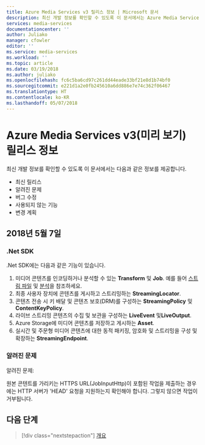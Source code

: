 ```yaml
---
title: Azure Media Services v3 릴리스 정보 | Microsoft 문서
description: 최신 개발 정보를 확인할 수 있도록 이 문서에서는 Azure Media Services v3의 최신 업데이트에 대한 정보를 제공합니다.
services: media-services
documentationcenter: ''
author: Juliako
manager: cfowler
editor: ''
ms.service: media-services
ms.workload: ''
ms.topic: article
ms.date: 03/19/2018
ms.author: juliako
ms.openlocfilehash: fc6c5ba6cd97c261dd44eade33bf21e8d1b74bf0
ms.sourcegitcommit: e221d1a2e0fb245610a6dd886e7e74c362f06467
ms.translationtype: HT
ms.contentlocale: ko-KR
ms.lasthandoff: 05/07/2018
---
```

# <a name="azure-media-services-v3-preview-release-notes"></a>Azure Media Services v3(미리 보기) 릴리스 정보 

최신 개발 정보를 확인할 수 있도록 이 문서에서는 다음과 같은 정보를 제공합니다.

* 최신 릴리스
* 알려진 문제
* 버그 수정
* 사용되지 않는 기능
* 변경 계획

## <a name="may-07-2018"></a>2018년 5월 7일

### <a name="net-sdk"></a>.Net SDK

.Net SDK에는 다음과 같은 기능이 있습니다.

1. 미디어 콘텐츠를 인코딩하거나 분석할 수 있는 **Transform** 및 **Job**. 예를 들어 [스트림 파일](stream-files-tutorial-with-api.md) 및 [분석](analyze-videos-tutorial-with-api.md)을 참조하세요.
2. 최종 사용자 장치에 콘텐츠를 게시하고 스트리밍하는 **StreamingLocator**.
3. 콘텐츠 전송 시 키 배달 및 콘텐츠 보호(DRM)를 구성하는 **StreamingPolicy** 및 **ContentKeyPolicy**.
4. 라이브 스트리밍 콘텐츠의 수집 및 보관을 구성하는 **LiveEvent** 및**LiveOutput**.
5. Azure Storage에 미디어 콘텐츠를 저장하고 게시하는 **Asset**. 
6. 실시간 및 주문형 미디어 콘텐츠에 대한 동적 패키징, 암호화 및 스트리밍을 구성 및 확장하는 **StreamingEndpoint**.

### <a name="known-issues"></a>알려진 문제

알려진 문제:

원본 콘텐트를 가리키는 HTTPS URL(JobInputHttp)이 포함된 작업을 제출하는 경우에는 HTTP 서버가 'HEAD' 요청을 지원하는지 확인해야 합니다. 그렇지 않으면 작업이 거부됩니다.

## <a name="next-steps"></a>다음 단계

> [!div class="nextstepaction"]
> [개요](media-services-overview.md)
